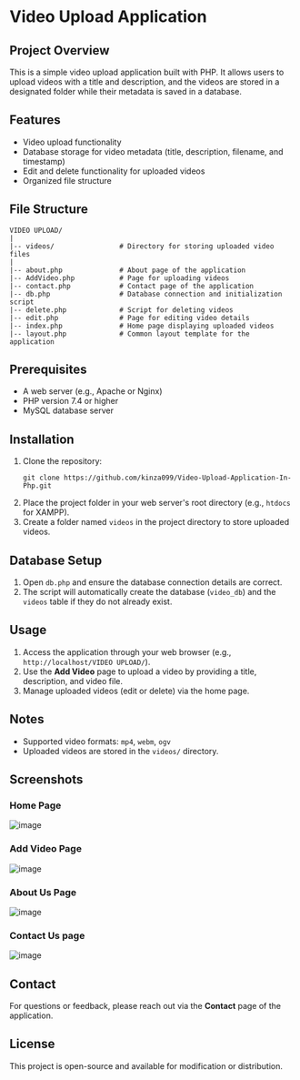 # Video Upload Application

## Project Overview

This is a simple video upload application built with PHP. It allows users to upload videos with a title and description, and the videos are stored in a designated folder while their metadata is saved in a database.

## Features

- Video upload functionality
- Database storage for video metadata (title, description, filename, and timestamp)
- Edit and delete functionality for uploaded videos
- Organized file structure

## File Structure

```
VIDEO UPLOAD/
|
|-- videos/                # Directory for storing uploaded video files
|
|-- about.php              # About page of the application
|-- AddVideo.php           # Page for uploading videos
|-- contact.php            # Contact page of the application
|-- db.php                 # Database connection and initialization script
|-- delete.php             # Script for deleting videos
|-- edit.php               # Page for editing video details
|-- index.php              # Home page displaying uploaded videos
|-- layout.php             # Common layout template for the application
```

## Prerequisites

- A web server (e.g., Apache or Nginx)
- PHP version 7.4 or higher
- MySQL database server

## Installation

1. Clone the repository:
   ```
   git clone https://github.com/kinza099/Video-Upload-Application-In-Php.git

   ```
2. Place the project folder in your web server's root directory (e.g., `htdocs` for XAMPP).
3. Create a folder named `videos` in the project directory to store uploaded videos.

## Database Setup

1. Open `db.php` and ensure the database connection details are correct.
2. The script will automatically create the database (`video_db`) and the `videos` table if they do not already exist.

## Usage

1. Access the application through your web browser (e.g., `http://localhost/VIDEO UPLOAD/`).
2. Use the **Add Video** page to upload a video by providing a title, description, and video file.
3. Manage uploaded videos (edit or delete) via the home page.

## Notes

- Supported video formats: `mp4`, `webm`, `ogv`
- Uploaded videos are stored in the `videos/` directory.

## Screenshots

### Home Page
![image](https://github.com/user-attachments/assets/64d058e4-f3d9-459f-96c8-0fa5c1aed919)

### Add Video Page
![image](https://github.com/user-attachments/assets/957ed47c-1da2-4274-933f-6fe520925372)

### About Us Page
![image](https://github.com/user-attachments/assets/5ff79868-24d8-49d2-b1d8-5fee01873046)


### Contact Us page
![image](https://github.com/user-attachments/assets/057c95a8-976c-4af9-b023-0a95419f9f4b)


## Contact

For questions or feedback, please reach out via the **Contact** page of the application.

## License

This project is open-source and available for modification or distribution.

